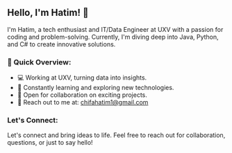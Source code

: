 ## Hello, I'm Hatim! 👋

I'm Hatim, a tech enthusiast and IT/Data Engineer at UXV with a passion for coding and problem-solving. Currently, I'm diving deep into Java, Python, and C# to create innovative solutions.

### 🚀 Quick Overview:
- 💻 Working at UXV, turning data into insights.
- 🌱 Constantly learning and exploring new technologies.
- 💬 Open for collaboration on exciting projects.
- 📧 Reach out to me at: [chifahatim1@gmail.com](mailto:chifahatim1@gmail.com)

### Let's Connect:
Let's connect and bring ideas to life. Feel free to reach out for collaboration, questions, or just to say hello!
